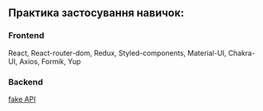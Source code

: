 <h2>Практика застосування навичок:</h2>

<h3>Frontend</h3>
<p>React, React-router-dom, Redux, Styled-components, Material-UI, Chakra-UI, Axios, Formik, Yup</p>

<h3>Backend</h3>
<a href="https://connections-api.herokuapp.com/docs/">fake API</a>
